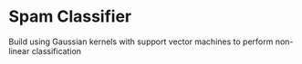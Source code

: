 # Spam Classifier

Build using Gaussian kernels with support vector machines to perform non-linear classification
